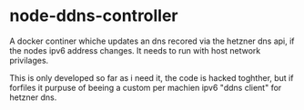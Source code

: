 # node-ddns-controller
A docker continer whiche updates an dns recored via the hetzner dns api, if the nodes ipv6 address changes. It needs to run with host network privilages.

This is only developed so far as i need it, the code is hacked toghther, but if forfiles it purpuse of beeing a custom per machien ipv6 "ddns client" for hetzner dns.
